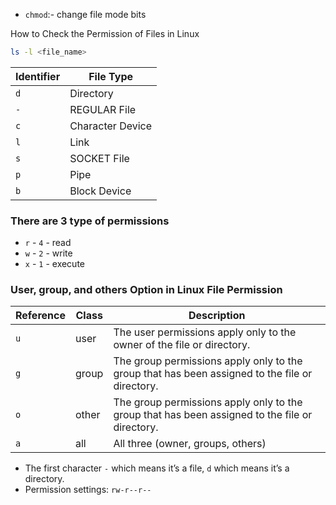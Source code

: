 
- `chmod`:- change file mode bits


How to Check the Permission of Files in Linux
```bash
ls -l <file_name>
```



Identifier |	File Type 
--- | --- |
 `d` | Directory
 `-` | REGULAR File
 `c` | Character Device
 `l` | Link
 `s` | SOCKET File
 `p` | Pipe
 `b` | Block Device

### There are 3 type of permissions 

- `r` - `4` - read
- `w` - `2` - write
- `x` - `1` - execute 

### User, group, and others Option in Linux File Permission

Reference |	Class  | 	Description
--- | ---| --- |
`u` | user | The user permissions apply only to the owner of the file or directory.
`g` |  group | The group permissions apply only to the group that has been assigned to the file or directory.
`o` | other | The group permissions apply only to the group that has been assigned to the file or directory.
`a` | all | All three (owner, groups, others)


 - The first character `-` which means it’s a file, `d` which means it’s a directory.
 - Permission settings: `rw-r--r--`
